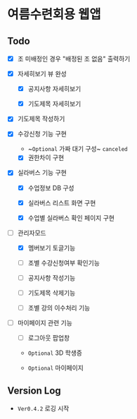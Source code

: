 # 여름수련회용 웹앱

## Todo

- [x] 조 미배정인 경우 "배정된 조 없음" 출력하기

- [x] 자세히보기 뷰 완성

  - [x] 공지사항 자세히보기

  - [x] 기도제목 자세히보기

- [x] 기도제목 작성하기

- [x] 수강신청 기능 구현

  - ~`Optional` 가짜 대기 구성~ `canceled`

  - [x] 권한차이 구현

- [x] 실라버스 기능 구현

  - [x] 수업정보 DB 구성

  - [x] 실라버스 리스트 화면 구현

  - [x] 수업별 실라버스 확인 페이지 구현

- [ ] 관리자모드

  - [x] 멤버보기 토글기능

  - [ ] 조별 수강신청여부 확인기능

  - [ ] 공지사항 작성기능

  - [ ] 기도제목 삭제기능

  - [ ] 조별 강의 이수처리 기능

- [ ] 마이페이지 관련 기능

  - [ ] 로그아웃 팝업창

  - `Optional` 3D 학생증

  - `Optional` 마이페이지

## Version Log

- `Ver0.4.2` 로깅 시작
